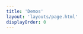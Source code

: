 ```yaml
---
title: 'Demos'
layout: 'layouts/page.html'
displayOrder: 0
---
```


<autogrammer-demos title="JSON">
  <autogrammer-demo title="Guide for generating JSON" link="json/generate-json"></autogrammer-demo>
  <autogrammer-demo title="Guide for generating structured JSON from a Schema" link="json/structured-json"></autogrammer-demo>
  <autogrammer-demo title="Guide for generating JSON automatically from a prompt" link="json/automatic"></autogrammer-demo>
</autogrammer-demos>
<autogrammer-demos title="SQL">
  <autogrammer-demo title="Guide for generating SQL" link="automatic"></autogrammer-demo>
  <autogrammer-demo title="Guide for generating structured SQL from a Schema" link="automatic"></autogrammer-demo>
</autogrammer-demos>


